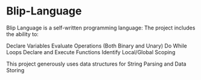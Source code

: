 # Blip-Language

Blip Language is a self-written programming language:
The project includes the ability to:

Declare Variables
Evaluate Operations (Both Binary and Unary)
Do While Loops
Declare and Execute Functions
Identify Local/Global Scoping


This project generously uses data structures for String Parsing and Data Storing
